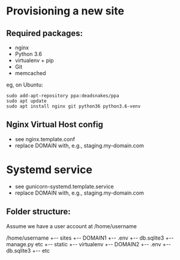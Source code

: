 Provisioning a new site
=======================

## Required packages:

* nginx
* Python 3.6
* virtualenv + pip
* Git
* memcached

eg, on Ubuntu:

    sudo add-apt-repository ppa:deadsnakes/ppa
	sudo apt update
    sudo apt install nginx git python36 python3.6-venv
    
## Nginx Virtual Host config

* see nginx.template.conf
* replace DOMAIN with, e.g., staging.my-domain.com

# Systemd service

* see gunicorn-systemd.template.service
* replace DOMAIN with, e.g., staging.my-domain.com

## Folder structure:
Assume we have a user account at /home/username

/home/username
+-- sites
    +-- DOMAIN1
	     +-- .env
         +-- db.sqlite3
		 +-- manage.py etc
         +-- static
         +-- virtualenv
    +-- DOMAIN2
	     +-- .env
		 +-- db.sqlite3
		 +-- etc